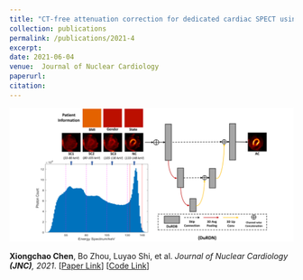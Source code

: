 ```yaml
---
title: "CT-free attenuation correction for dedicated cardiac SPECT using a 3D dual squeeze-and-excitation residual dense network"
collection: publications
permalink: /publications/2021-4
excerpt: 
date: 2021-06-04
venue:  Journal of Nuclear Cardiology
paperurl:  
citation: 
---
```

<!-- ![](../figures/2021-JNC-Chen.png)   -->
<p align="center">
  <img width="700" src="../figures/2021-JNC-Chen.png">
</p>

**Xiongchao Chen**, Bo Zhou, Luyao Shi, et al. *Journal of Nuclear Cardiology **(JNC)**, 2021*. [[Paper Link](https://link.springer.com/article/10.1007/s12350-021-02672-0)] [[Code Link](https://github.com/XiongchaoChen/DuRDN_CardiacSPECT_AC)]  

